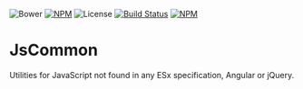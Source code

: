 ![Bower](https://img.shields.io/bower/v/jscommon.svg) [![NPM](https://img.shields.io/npm/v/jscommon.svg)](https://www.npmjs.com/package/jscommon) ![License](https://img.shields.io/npm/l/jscommon.svg)
[![Build Status](https://travis-ci.org/beradrian/jscommon.png)](https://travis-ci.org/beradrian/jscommon)
[![NPM](https://nodei.co/npm/jscommon.png)](https://nodei.co/npm/jscommon/)

# JsCommon

Utilities for JavaScript not found in any ESx specification, Angular or jQuery.